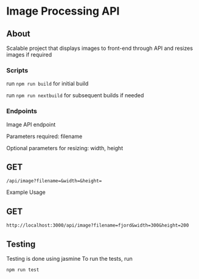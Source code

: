 # Image Processing API

## About

Scalable project that displays images to front-end through API and resizes images if required

### Scripts

run `npm run build` for initial build

run `npm run nextbuild` for subsequent builds if needed

### Endpoints

Image API endpoint

Parameters required: filename

Optional parameters for resizing: width, height

## GET

`/api/image?filename=&width=&height=`

Example Usage

## GET

```
http://localhost:3000/api/image?filename=fjord&width=300&height=200
```

## Testing

Testing is done using jasmine
To run the tests, run

```
npm run test
```
